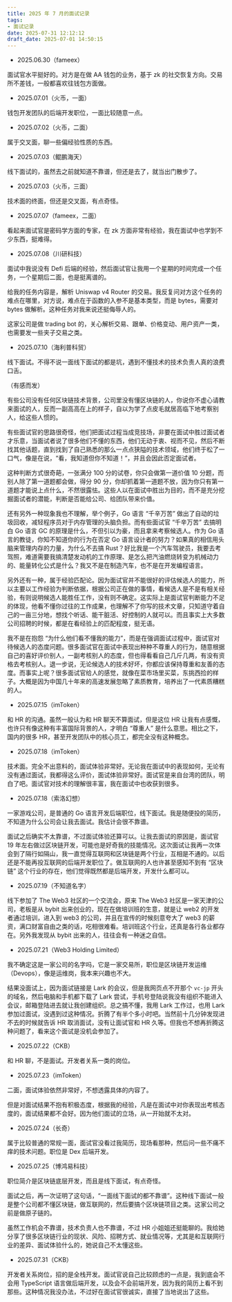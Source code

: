 ```yaml
---
title: 2025 年 7 月的面试记录
tags: 
- 面试记录
date: 2025-07-31 12:12:12
draft_date: 2025-07-01 14:50:15
---
```



- 2025.06.30（fameex）

面试官水平挺好的。对方是在做 AA 钱包的业务，基于 zk 的社交恢复方向。交易所不差钱，一般都喜欢往钱包方面做。

- 2025.07.01（火币，一面）

钱包开发团队的后端开发职位，一面比较随意一点。

- 2025.07.02（火币，二面）

属于交叉面，聊一些偏经验性质的东西。

- 2025.07.03（鲲鹏海天）

线下面试的，虽然去之前就知道不靠谱，但还是去了，就当出门散步了。

- 2025.07.03（火币，三面）

技术面的终面，但还是交叉面，有点奇怪。

- 2025.07.07（fameex，二面）

看起来面试官是密码学方面的专家，在 zk 方面非常有经验，我在面试中也学到不少东西，挺难得。

- 2025.07.08（川研科技）

面试中我说没有 Defi 后端的经验，然后面试官让我用一个星期的时间完成一个任务，一个星期后二面，也是挺离谱的。

给我的任务内容是，解析 Uniswap v4 Router 的交易。我反复问对方这个任务的难点在哪里，对方说，难点在于函数的入参不是基本类型，而是 bytes，需要对 bytes 做解析。这种任务对我来说还挺侮辱人的。

这家公司是做 trading bot 的，关心解析交易、跟单、价格变动、用户资产一类，也需要发一些夹子交易之类。

- 2025.07.10（海利普科贸）

线下面试。不得不说一面线下面试的都是坑，遇到不懂技术的技术负责人真的浪费口舌。

（有感而发）

有些公司没有任何区块链技术背景，公司里没有懂区块链的人，你说你不虚心请教来面试的人，反而一副高高在上的样子，自以为学了点皮毛就居高临下地考察别人，给这些人惯的。

有些面试官的思路很奇怪，他们把面试过程当成竞技场，非要在面试中胜过面试者才乐意，当面试者说了很多他们不懂的东西，他们无动于衷、视而不见，然后不断找其他话题，直到找到了自己熟悉的那么一点点狭隘的技术领域，他们终于松了一口气，像是在说，“看，我知道但你不知道！”，并且会因此否定面试者。 

这种判断方式很奇葩，一张满分 100 分的试卷，你只会做第一道价值 10 分题，而别人除了第一道题都会做，得分 90 分，你却抓着第一道题不放，因为你只有第一道题才能说上点什么，不然很露怯。这些人以在面试中胜出为目的，而不是充分挖掘面试者的潜能，判断是否能给公司、给团队带来价值。

还有另外一种现象我也不理解，举个例子，Go 语言 “千辛万苦” 做出了自动的垃圾回收，减轻程序员对于内存管理的头脑负担。而有些面试官 “千辛万苦” 去搞明白 Go 语言 GC 的原理是什么，不但引以为豪，而且拿来考察候选人。作为 Go 语言的教徒，你知不知道你的行为在否定 Go 语言设计者的努力？如果真的相信用头脑来管理内存的力量，为什么不去搞 Rust？好比我是一个汽车驾驶员，我要去考驾照，难道需要我搞清楚发动机的工作原理、是怎么把汽油燃烧转变为机械动力的、能量转化公式是什么？我又不是在制造汽车，也不是在开发编程语言。

另外还有一种，属于经验匹配论。因为面试官并不能很好的评估候选人的能力，所以主要以工作经验为判断依据，根据公司正在做的事情，看候选人是不是有相关经验，有则说明候选人能胜任工作，没有则不确定。这实际上是面试官判断能力不足的体现，他看不懂你过往的工作成果，也理解不了你写的技术文章，只知道守着自己的一亩三分地，想找个听话、能干脏活、好控制的人就可以。而且事实上大多数公司招聘的时候，都是在看经验上的匹配程度，挺无语。

我不是在抱怨 “为什么他们看不懂我的能力”，而是在强调面试过程中，面试官对待候选人的态度问题。很多面试官在面试中表现出种种不尊重人的行为，随意根据自己的喜好评价别人，一副考核别人的态度，但也得看看自己几斤几两，有没有资格去考核别人。退一步说，无论候选人的技术好坏，你都应该保持尊重和友善的态度。而事实上呢？很多面试官给人的感觉，就像在菜市场里买菜，东挑西捡的样子。大概是因为中国几十年来的高速发展忽略了素质教育，培养出了一代素质糟糕的人。

- 2025.07.15（imToken）

和 HR 的沟通。虽然一般认为和 HR 聊天不算面试，但是这位 HR 让我有点感慨，也许只有像这种有丰富国际背景的人，才明白 “尊重人” 是什么意思。相比之下，国内的很多 HR，甚至开发团队中的核心员工，都完全没有这种概念。

- 2025.07.18（imToken）

技术面。完全不出意料的，面试体验非常好。无论我在面试中的表现如何，无论有没有通过面试，我都得这么评价，面试体验非常好。面试官是来自台湾的团队，明白了吧。面试官对技术的理解很丰富，我在面试中也收获到很多。

- 2025.07.18（索洛幻想）

一家游戏公司，是普通的 Go 语言开发后端职位，线下面试。我是随便投的简历，不知道为什么公司会让我去面试。我估计会很不靠谱。

面试之后确实不太靠谱，不过面试体验还算可以。让我去面试的原因是，面试官 19 年左右做过区块链开发，可能也是好奇我的技能情况。这次面试让我再一次体会到了隔行如隔山，我一直觉得互联网和区块链是两个行业，互相是不通的。以后还是不能再投互联网的后端开发职位了。做互联网的人也许甚至感知不到有 “区块链” 这个行业的存在，他们觉得既然都是后端开发，开发什么都可以。

- 2025.07.19（不知道名字）

线下参加了 The Web3 社区的一个交流会，原来 The Web3 社区是一家天津的公司，老板是从 bybit 出来创业的，现在在做培训班的生意，就是让 web2 的开发者通过培训，进入到 web3 的公司，并且在宣传的时候刻意夸大了 web3 的薪资，满口财富自由之类的话，吃相很难看。培训班这个行业，还真是各行各业都存在。另外我发现从 bybit 出来的人，往往会有一种迷之自信。

<!--

在参会者中认识了一家公司的研究员，是做身份认证技术的，希望通过 web3 把业务场景拓展到海外市场。不算是正式的面试，但也属于工作机会方面的接触，所以我记录在这里，我给他发了简历，他也介绍了公司也工作的情况等等。

-->

- 2025.07.21（Web3 Holding Limited）

我不确定这是一家公司的名字吗，它是一家交易所，职位是区块链开发运维（Devops），像是运维岗，我本来兴趣也不大。

结果没面试上，因为面试链接是 Lark 的会议，但是我网页点不开那个 `vc-jp` 开头的域名，然后电脑和手机都下载了 Lark 尝试，手机号登陆说我没有组织不能进入会议，邮箱登陆进去就让我创建组织。总之搞不懂，我用 Lark 工作过，也用 Lark 参加过面试，没遇到过这种情况。折腾了有半个多小时吧。当然前十几分钟发现进不去的时候就告诉 HR 取消面试，没有让面试官和 HR 久等。但我也不想再折腾这种问题了，看来这个面试是没机会参加了。

- 2025.07.22（CKB）

和 HR 聊，不是面试。开发者关系一类的岗位。

- 2025.07.23（imToken）

二面，面试体验依然非常好，不想透露具体的内容了。

但是对面试结果不抱有积极态度，根据我的经验，凡是在面试中对你表现出考核态度的，面试结果都不会好。因为他们面试的立场，从一开始就不太对。

- 2025.07.24（长奇）

属于比较普通的常规一面，面试官没看过我简历，现场看那种，然后问一些不痛不痒的技术问题。职位是 Dex 后端开发。

- 2025.07.25（博鸿易科技）

职位简介是区块链底层开发，而且是线下面试，有点奇怪。

面试之后，再一次证明了这句话，“一面线下面试的都不靠谱”。这种线下面试一般是整个公司都不懂区块链，做互联网的，然后要搞个区块链项目之类。这家公司之前是做原子链的。

虽然工作机会不靠谱，技术负责人也不靠谱，不过 HR 小姐姐还挺能聊的。我给她分享了很多区块链行业的现状、风险、招聘方式、就业情况等，尤其是和互联网行业的差异、面试体验什么的，她说自己不太懂这些。

- 2025.07.31（CKB）

开发者关系岗位，招的是全栈开发。面试官说自己比较顾虑的一点是，我到底会不会用 TypeScript 语言做后端开发，以及会不会前端开发，因为我的简历上看不到那些。这种情况我没办法，不过好在面试官很诚实，直接了当地说出了这些。


